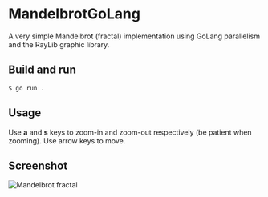 # MandelbrotGoLang

A very simple Mandelbrot (fractal) implementation using GoLang parallelism and the RayLib graphic library.

## Build and run

```console
$ go run .
```

## Usage

Use **a** and **s** keys to zoom-in and zoom-out respectively (be patient when zooming). Use arrow keys to move.

## Screenshot

![Mandelbrot fractal](http://www.lafruitera.com/mandelbrot_golang.png)

